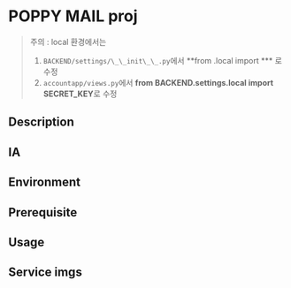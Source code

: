 # POPPY MAIL proj

> 주의 : local 환경에서는 
>
> 1. `BACKEND/settings/\_\_init\_\_.py`에서 **from .local import *** 로 수정
> 2. `accountapp/views.py`에서 **from BACKEND.settings.local import SECRET_KEY**로 수정

## Description

## IA

## Environment

## Prerequisite

## Usage

## Service imgs

